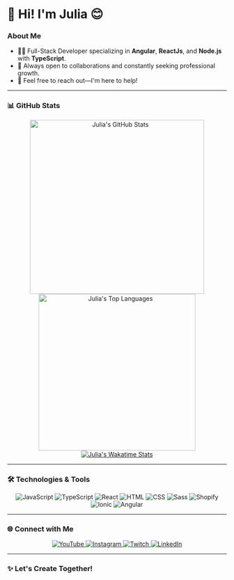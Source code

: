 # 👋 Hi! I'm Julia 😊

### About Me  
- 👩‍💻 Full-Stack Developer specializing in **Angular**, **ReactJs**, and **Node.js** with **TypeScript**.  
- 💬 Always open to collaborations and constantly seeking professional growth.  
- 🤝 Feel free to reach out—I'm here to help!  

---

### 📊 GitHub Stats  

<div align="center" style='width: 100%'>
  <a href="https://github.com/juliaoliveira04">
    <img width="400em" src="https://github-readme-stats.vercel.app/api?username=juliaoliveira04&show_icons=true&theme=gotham&include_all_commits=true&count_private=true" alt="Julia's GitHub Stats"/>
    <img width="360rem" src="https://github-readme-stats.vercel.app/api/top-langs/?username=juliaoliveira04&layout=compact&langs_count=7&theme=gotham" alt="Julia's Top Languages"/>
    <img align='start' src="https://github-readme-stats.vercel.app/api/wakatime?username=juoliveira04" alt="Julia's Wakatime Stats"/>
  </a>
</div>  

---

### 🛠️ Technologies & Tools  

<div align="center">
  <img alt="JavaScript" src="https://img.shields.io/badge/JavaScript-F7DF1E?style=for-the-badge&logo=javascript&logoColor=black" />
  <img alt="TypeScript" src="https://img.shields.io/badge/TypeScript-007ACC?style=for-the-badge&logo=typescript&logoColor=white" />
  <img alt="React" src="https://img.shields.io/badge/React-20232A?style=for-the-badge&logo=react&logoColor=61DAFB" />
  <img alt="HTML" src="https://img.shields.io/badge/HTML-239120?style=for-the-badge&logo=html5&logoColor=white" />
  <img alt="CSS" src="https://img.shields.io/badge/CSS-244bdd?&style=for-the-badge&logo=css3&logoColor=white" />
  <img alt="Sass" src="https://img.shields.io/badge/Sass-CC6699?style=for-the-badge&logo=sass&logoColor=white" />
  <img alt="Shopify" src="https://img.shields.io/badge/Shopify-7AB55C?style=for-the-badge&logo=shopify&logoColor=white" />
  <img alt="Ionic" src="https://img.shields.io/badge/Ionic-3880ff?style=for-the-badge&logo=ionic&logoColor=white" />
  <img alt="Angular" src="https://img.shields.io/badge/Angular-BD032D?style=for-the-badge&logo=angular&logoColor=white" />
</div>  

---

### 🌐 Connect with Me  

<div align="center">
  <a href="https://www.youtube.com/channel/UCrB9jo1MEFf-RhF-HyOv7Sw" target="_blank">
    <img alt="YouTube" src="https://img.shields.io/badge/YouTube-FF0000?style=for-the-badge&logo=youtube&logoColor=white" />
  </a>
  <a href="https://instagram.com/jubolvra" target="_blank">
    <img alt="Instagram" src="https://img.shields.io/badge/-Instagram-%23E4405F?style=for-the-badge&logo=instagram&logoColor=white" />
  </a>
  <a href="https://www.twitch.tv/juoliveira04" target="_blank">
    <img alt="Twitch" src="https://img.shields.io/badge/Twitch-9146FF?style=for-the-badge&logo=twitch&logoColor=white" />
  </a>
  <a href="https://www.linkedin.com/in/julia-oliveira-34a3641a2/" target="_blank">
    <img alt="LinkedIn" src="https://img.shields.io/badge/-LinkedIn-%230077B5?style=for-the-badge&logo=linkedin&logoColor=white" />
  </a>
</div>  

---

### ✨ Let's Create Together!  
